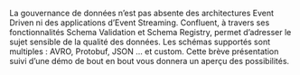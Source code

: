 La gouvernance de données n’est pas absente des architectures Event Driven ni des applications d’Event Streaming.
Confluent, à travers ses fonctionnalités Schema Validation et Schema Registry, permet d’adresser le sujet sensible de la qualité des données. Les schémas supportés sont multiples : AVRO, Protobuf, JSON … et custom.
Cette brève présentation suivi d’une démo de bout en bout vous donnera un aperçu des possibilités.
